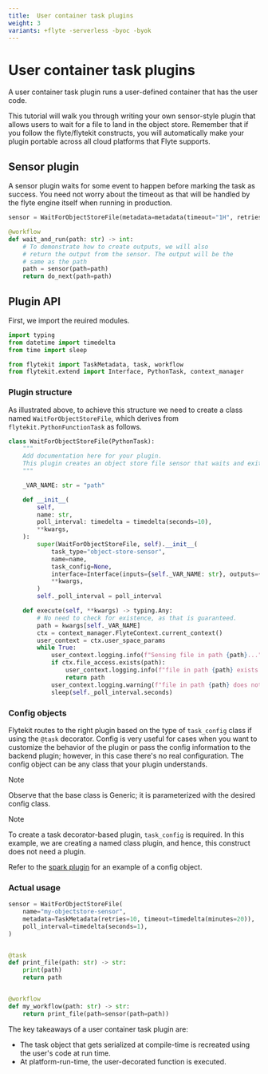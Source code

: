 ```yaml
---
title:  User container task plugins
weight: 3
variants: +flyte -serverless -byoc -byok
---
```


# User container task plugins

A user container task plugin runs a user-defined container that has the user code.

This tutorial will walk you through writing your own sensor-style plugin that allows users to wait for a file to land in the object store. Remember that if you follow the flyte/flytekit constructs, you will automatically make your plugin portable across all cloud platforms that Flyte supports.


## Sensor plugin

A sensor plugin waits for some event to happen before marking the task as success. You need not worry about the timeout as that will be handled by the flyte engine itself when running in production.

```python
sensor = WaitForObjectStoreFile(metadata=metadata(timeout="1H", retries=10))

@workflow
def wait_and_run(path: str) -> int:
    # To demonstrate how to create outputs, we will also
    # return the output from the sensor. The output will be the
    # same as the path
    path = sensor(path=path)
    return do_next(path=path)
```


## Plugin API

First, we import the reuired modules.

```python
import typing
from datetime import timedelta
from time import sleep

from flytekit import TaskMetadata, task, workflow
from flytekit.extend import Interface, PythonTask, context_manager
```


### Plugin structure

As illustrated above, to achieve this structure we need to create a class named `WaitForObjectStoreFile`, which
derives from `flytekit.PythonFunctionTask` as follows.

```python
class WaitForObjectStoreFile(PythonTask):
    """
    Add documentation here for your plugin.
    This plugin creates an object store file sensor that waits and exits only when the file exists.
    """

    _VAR_NAME: str = "path"

    def __init__(
        self,
        name: str,
        poll_interval: timedelta = timedelta(seconds=10),
        **kwargs,
    ):
        super(WaitForObjectStoreFile, self).__init__(
            task_type="object-store-sensor",
            name=name,
            task_config=None,
            interface=Interface(inputs={self._VAR_NAME: str}, outputs={self._VAR_NAME: str}),
            **kwargs,
        )
        self._poll_interval = poll_interval

    def execute(self, **kwargs) -> typing.Any:
        # No need to check for existence, as that is guaranteed.
        path = kwargs[self._VAR_NAME]
        ctx = context_manager.FlyteContext.current_context()
        user_context = ctx.user_space_params
        while True:
            user_context.logging.info(f"Sensing file in path {path}...")
            if ctx.file_access.exists(path):
                user_context.logging.info(f"file in path {path} exists!")
                return path
            user_context.logging.warning(f"file in path {path} does not exists!")
            sleep(self._poll_interval.seconds)
```


### Config objects

Flytekit routes to the right plugin based on the type of `task_config` class if using the `@task` decorator.
Config is very useful for cases when you want to customize the behavior of the plugin or pass the config information
to the backend plugin; however, in this case there's no real configuration. The config object can be any class that your
plugin understands.

> [!NOTE]
> Observe that the base class is Generic; it is parameterized with the desired config class.

> [!NOTE]
> To create a task decorator-based plugin, `task_config` is required.
> In this example, we are creating a named class plugin, and hence, this construct does not need a plugin.

Refer to the [spark plugin](https://github.com/flyteorg/flytekit/tree/master/plugins/flytekit-spark) for an example of a config object.


### Actual usage

```python
sensor = WaitForObjectStoreFile(
    name="my-objectstore-sensor",
    metadata=TaskMetadata(retries=10, timeout=timedelta(minutes=20)),
    poll_interval=timedelta(seconds=1),
)


@task
def print_file(path: str) -> str:
    print(path)
    return path


@workflow
def my_workflow(path: str) -> str:
    return print_file(path=sensor(path=path))
```

The key takeaways of a user container task plugin are:

* The task object that gets serialized at compile-time is recreated using the user's code at run time.
* At platform-run-time, the user-decorated function is executed.
